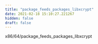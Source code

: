 ```yaml
---
title: "package_feeds_packages_libxcrypt"
date: 2021-02-18 15:10:27.221267
hidden: false
draft: false
---
```


x86/64/package_feeds_packages_libxcrypt

